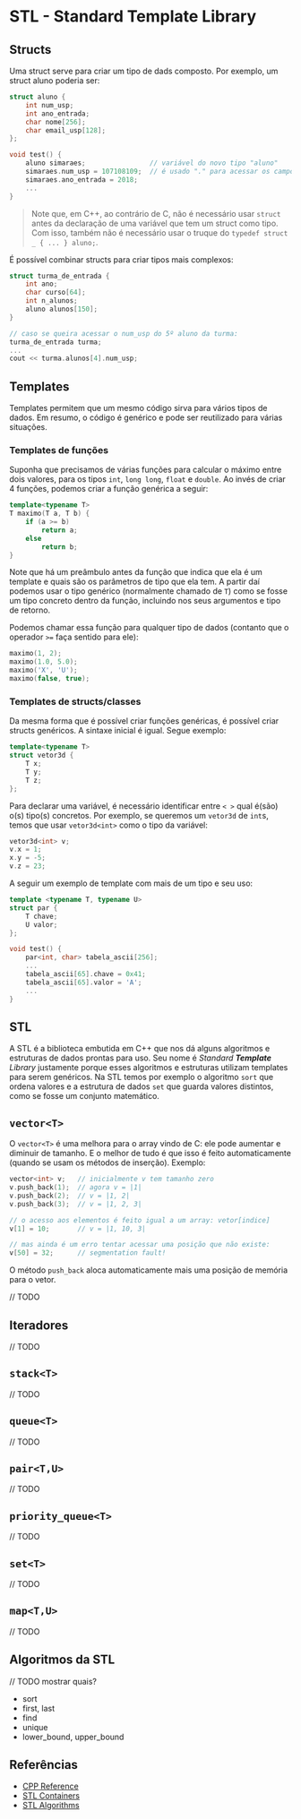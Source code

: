 # STL - Standard Template Library

## Structs

Uma struct serve para criar um tipo de dads composto. Por exemplo, um struct aluno poderia ser:

```c++
struct aluno {
    int num_usp;
    int ano_entrada;
    char nome[256];
    char email_usp[128];
};

void test() {
    aluno simaraes;                // variável do novo tipo "aluno"
    simaraes.num_usp = 107108109;  // é usado "." para acessar os campos do struct
    simaraes.ano_entrada = 2018;
    ...
}
```

> Note que, em C++, ao contrário de C, não é necessário usar `struct` antes da declaração de
> uma variável que tem um struct como tipo. Com isso, também não é necessário usar o
> truque do `typedef struct _ { ... } aluno;`.

É possível combinar structs para criar tipos mais complexos:

```c++
struct turma_de_entrada {
    int ano;
    char curso[64];
    int n_alunos;
    aluno alunos[150];
}

// caso se queira acessar o num_usp do 5º aluno da turma:
turma_de_entrada turma;
...
cout << turma.alunos[4].num_usp;
```

## Templates

Templates permitem que um mesmo código sirva para vários tipos de dados. Em resumo, o código é genérico
e pode ser reutilizado para várias situações.

### Templates de funções

Suponha que precisamos de várias funções para calcular o máximo entre dois valores, para os tipos `int`, `long long`, `float` e `double`. Ao invés de criar 4 funções, podemos criar a função genérica a seguir:

```c++
template<typename T>
T maximo(T a, T b) {
    if (a >= b)
        return a;
    else
        return b;
}
```

Note que há um preâmbulo antes da função que indica que ela é um template e quais são os parâmetros
de tipo que ela tem. A partir daí podemos usar o tipo genérico (normalmente chamado de `T`) como se fosse
um tipo concreto dentro da função, incluindo nos seus argumentos e tipo de retorno.

Podemos chamar essa função para qualquer tipo de dados (contanto que o operador `>=` faça sentido para ele):

```c++
maximo(1, 2);
maximo(1.0, 5.0);
maximo('X', 'U');
maximo(false, true);
```

### Templates de structs/classes

Da mesma forma que é possível criar funções genéricas, é possível criar structs genéricos.
A sintaxe inicial é igual. Segue exemplo:

```c++
template<typename T>
struct vetor3d {
    T x;
    T y;
    T z;
};
```

Para declarar uma variável, é necessário identificar entre `< >` qual é(são) o(s) tipo(s) concretos.
Por exemplo, se queremos um `vetor3d` de `int`s, temos que usar `vetor3d<int>` como o tipo da variável:

```c++
vetor3d<int> v;
v.x = 1;
x.y = -5;
v.z = 23;
```

A seguir um exemplo de template com mais de um tipo e seu uso:

```c++
template <typename T, typename U>
struct par {
    T chave;
    U valor;
};

void test() {
    par<int, char> tabela_ascii[256];
    ...
    tabela_ascii[65].chave = 0x41;
    tabela_ascii[65].valor = 'A';
    ...
}
```

## STL

A STL é a biblioteca embutida em C++ que nos dá alguns algoritmos e estruturas de dados prontas para uso.
Seu nome é _Standard **Template** Library_ justamente porque esses algoritmos e estruturas utilizam templates
para serem genéricos. Na STL temos por exemplo o algoritmo `sort` que ordena valores e a estrutura de
dados `set` que guarda valores distintos, como se fosse um conjunto matemático.

## `vector<T>`

O `vector<T>` é uma melhora para o array vindo de C: ele pode aumentar e diminuir de tamanho. E o melhor de tudo
é que isso é feito automaticamente (quando se usam os métodos de inserção). Exemplo:

```c++
vector<int> v;   // inicialmente v tem tamanho zero
v.push_back(1);  // agora v = |1|
v.push_back(2);  // v = |1, 2|
v.push_back(3);  // v = |1, 2, 3|

// o acesso aos elementos é feito igual a um array: vetor[indice]
v[1] = 10;       // v = |1, 10, 3|

// mas ainda é um erro tentar acessar uma posição que não existe:
v[50] = 32;      // segmentation fault!
```

O método `push_back` aloca automaticamente mais uma posição de memória para o vetor.

// TODO

## Iteradores

// TODO

## `stack<T>`

// TODO

## `queue<T>`

// TODO

## `pair<T,U>`

// TODO

## `priority_queue<T>`

// TODO

## `set<T>`

// TODO

## `map<T,U>`

// TODO

## Algoritmos da STL

// TODO mostrar quais?

* sort
* first, last
* find
* unique
* lower_bound, upper_bound

## Referências

* [CPP Reference](https://cppreference.com/)
* [STL Containers](https://en.cppreference.com/w/cpp/container)
* [STL Algorithms](https://en.cppreference.com/w/cpp/algorithm)
